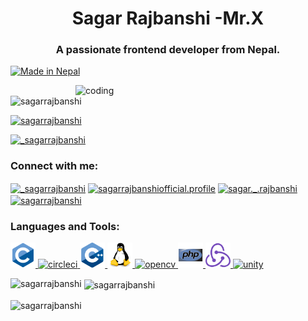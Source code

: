 
<!--
**SagarRajbanshi/SagarRajbanshi** is a ✨ _special_ ✨ repository because its `README.md` (this file) appears on your GitHub profile.

Here are some ideas to get you started:

- 🔭 I’m currently working on ...
- 🌱 I’m currently learning ...
- 👯 I’m looking to collaborate on ...
- 🤔 I’m looking for help with ...
- 💬 Ask me about ...
- 📫 How to reach me: ...
- 😄 Pronouns: ...
- ⚡ Fun fact: ...
-->

<h1 align="center">Sagar Rajbanshi -Mr.X</h1>
<h3 align="center">A passionate frontend developer from Nepal.</h3>
<a href="#"><img title="Made in Nepal" src="https://img.shields.io/badge/MADE%20IN-Nepal-red?colorA=%23000000&colorB=%23FF3131&style=for-the-badge"></a>
</p>

<img align="right" alt="coding" width="400" src="https://user-images.githubusercontent.com/55389276/140866485-8fb1c876-9a8f-4d6a-98dc-08c4981eaf70.gif">

<p align="left"> <img src="https://komarev.com/ghpvc/?username=sagarrajbanshi&label=Profile%20views&color=0e75b6&style=flat" alt="sagarrajbanshi" /> </p>

<p align="left"> <a href="https://github.com/ryo-ma/github-profile-trophy"><img src="https://github-profile-trophy.vercel.app/?username=sagarrajbanshi" alt="sagarrajbanshi" /></a> </p>

<p align="left"> <a href="https://twitter.com/_sagarrajbanshi" target="blank"><img src="https://img.shields.io/twitter/follow/_sagarrajbanshi?logo=twitter&style=for-the-badge" alt="_sagarrajbanshi" /></a> </p>

<h3 align="left">Connect with me:</h3>
<p align="left">
<a href="https://twitter.com/_sagarrajbanshi" target="blank"><img align="center" src="https://raw.githubusercontent.com/rahuldkjain/github-profile-readme-generator/master/src/images/icons/Social/twitter.svg" alt="_sagarrajbanshi" height="30" width="40" /></a>
<a href="https://fb.com/sagarrajbanshiofficial.profile" target="blank"><img align="center" src="https://raw.githubusercontent.com/rahuldkjain/github-profile-readme-generator/master/src/images/icons/Social/facebook.svg" alt="sagarrajbanshiofficial.profile" height="30" width="40" /></a>
<a href="https://instagram.com/sagar._.rajbanshi" target="blank"><img align="center" src="https://raw.githubusercontent.com/rahuldkjain/github-profile-readme-generator/master/src/images/icons/Social/instagram.svg" alt="sagar._.rajbanshi" height="30" width="40" /></a>
<a href="https://www.youtube.com/c/sagarrajbanshi" target="blank"><img align="center" src="https://raw.githubusercontent.com/rahuldkjain/github-profile-readme-generator/master/src/images/icons/Social/youtube.svg" alt="sagarrajbanshi" height="30" width="40" /></a>
</p>

<h3 align="left">Languages and Tools:</h3>
<p align="left"> <a href="https://www.cprogramming.com/" target="_blank" rel="noreferrer"> <img src="https://raw.githubusercontent.com/devicons/devicon/master/icons/c/c-original.svg" alt="c" width="40" height="40"/> </a> <a href="https://circleci.com" target="_blank" rel="noreferrer"> <img src="https://www.vectorlogo.zone/logos/circleci/circleci-icon.svg" alt="circleci" width="40" height="40"/> </a> <a href="https://www.w3schools.com/cpp/" target="_blank" rel="noreferrer"> <img src="https://raw.githubusercontent.com/devicons/devicon/master/icons/cplusplus/cplusplus-original.svg" alt="cplusplus" width="40" height="40"/> </a> <a href="https://www.linux.org/" target="_blank" rel="noreferrer"> <img src="https://raw.githubusercontent.com/devicons/devicon/master/icons/linux/linux-original.svg" alt="linux" width="40" height="40"/> </a> <a href="https://opencv.org/" target="_blank" rel="noreferrer"> <img src="https://www.vectorlogo.zone/logos/opencv/opencv-icon.svg" alt="opencv" width="40" height="40"/> </a> <a href="https://www.php.net" target="_blank" rel="noreferrer"> <img src="https://raw.githubusercontent.com/devicons/devicon/master/icons/php/php-original.svg" alt="php" width="40" height="40"/> </a> <a href="https://redux.js.org" target="_blank" rel="noreferrer"> <img src="https://raw.githubusercontent.com/devicons/devicon/master/icons/redux/redux-original.svg" alt="redux" width="40" height="40"/> </a> <a href="https://unity.com/" target="_blank" rel="noreferrer"> <img src="https://www.vectorlogo.zone/logos/unity3d/unity3d-icon.svg" alt="unity" width="40" height="40"/> </a> </p>

<p><img align="left" src="https://github-readme-stats.vercel.app/api/top-langs?username=sagarrajbanshi&show_icons=true&locale=en&layout=compact" alt="sagarrajbanshi" /></p>

<p>&nbsp;<img align="center" src="https://github-readme-stats.vercel.app/api?username=sagarrajbanshi&show_icons=true&locale=en" alt="sagarrajbanshi" /></p>

<p><img align="center" src="https://github-readme-streak-stats.herokuapp.com/?user=sagarrajbanshi&" alt="sagarrajbanshi" /></p>


